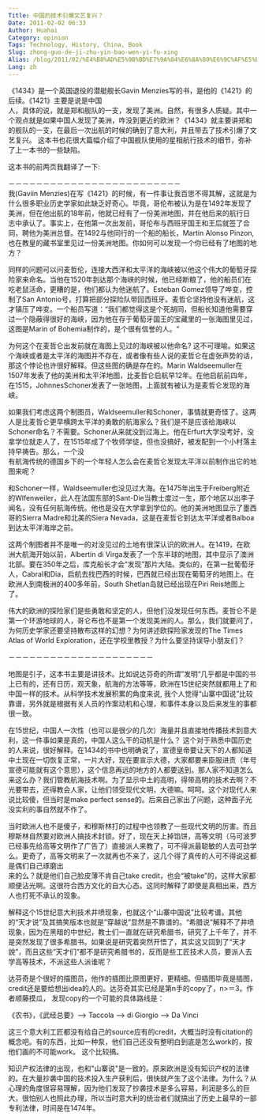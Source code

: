 ```yaml
---
Title: 中国的技术引爆文艺复兴？
Date: 2011-02-02 06:33
Author: Huahai
Category: opinion
Tags: Technology, History, China, Book
Slug: zhong-guo-de-ji-zhu-yin-bao-wen-yi-fu-xing
Alias: /blog/2011/02/%E4%B8%AD%E5%9B%BD%E7%9A%84%E6%8A%80%E6%9C%AF%E5%BC%95%E7%88%86%E6%96%87%E8%89%BA%E5%A4%8D%E5%85%B4%EF%BC%9F
Lang: zh
---
```


《1434》是一个英国退役的潜艇舰长Gavin Menzies写的书，是他的《1421》的后续。《1421》主要是说是中国  
人，具体的说，就是郑和舰队的一支，发现了美洲。自然，有很多人质疑。其中一个观点就是如果中国人发现了美洲，咋没到更近的欧洲？《1434》就主要讲郑和的舰队的一支，在最后一次出航的时候的确到了意大利，并且带去了技术引爆了文艺复兴。 这本书也花很大篇幅介绍了中国舰队使用的星相航行技术的细节，弥补了上一本书的一些缺陷。

这本书的前两页我翻译了一下:

－－－－－－－－－－－－－－－－－－－－－－－－－  
我(Gaviin Menzies)在写《1421》的时候，有一件事让我百思不得其解，这就是为什么很多职业历史学家如此缺乏好奇心。毕竟，哥伦布被认为是在1492年发现了美洲，但在他出航的18年前，他就已经有了一份美洲地图，并在他后来的航行日志中承认了。事实上，在他第一次出发前，哥伦布与西班牙国王和王后就签了合同，聘他为美洲总督。在1492与他同行的一个船的船长，Martin Alonso Pinzon,也在教皇的藏书室里见过一份美洲地图。你如何可以发现一个你已经有了地图的地方？

同样的问题可以问麦哲伦，连接大西洋和太平洋的海峡被以他这个伟大的葡萄牙探险家来命名。当他在1520年到达那个海峡的时候，他已经断粮了，他的船员们在吃老鼠活命，更糟的是，他们都认为他迷航了。Esteban Gomez领导了哗变，控制了San Antonio号，打算把部分探险队带回西班牙。麦哲仑坚持他没有迷航，这才镇压了哗变。一个船员写道：“我们都觉得这是个死胡同，但船长知道他需要穿过一个隐蔽得很好的海峡，因为他在存于葡萄牙国王的宝藏里的一张海图里见过，这图是Marin of Bohemia制作的，是个很有信誉的人。“

为何这个在麦哲仑出发前就在海图上见过的海峡被以他命名? 这不可理喻。如果这个海峡或者是太平洋的海图并不存在，或者像有些人说的麦哲仑在虚张声势的话，那这个悖论也许很好解释。但这些图的确是存在的。Marin Waldseemuller在1507年发表了他的美洲和太平洋地图，比麦哲仑启航早12年。在他启航前四年，在1515，JohnnesSchoner发表了一张地图，上面就有被认为是麦哲仑发现的海峡。

如果我们考虑这两个制图员，Waldseemuller和Schoner，事情就更奇怪了。这两人是比麦哲仑更早横跨太平洋的勇敢的航海家么？我们是不是应该给海峡以Schoner命名？不需要。Schoner从来就没到过海上。他在Erfurt大学没考好，没拿学位就走人了，在1515年成了个牧师学徒，但也没搞好，被发配到一个小村落主持早祷告。那么，一个没  
有航海传统的德国乡下的一个年轻人怎么会在麦哲仑发现太平洋以前制作出它的地图来呢？

和Schoner一样，Waldseemuller也没见过大海。在1475年出生于Freiberg附近的Wlfenweiler，此人在法国东部的Sant-Die当教士度过一生，那个地区以出李子闻名，没有任何航海传统。他也是没在大学拿到学位的。他的美洲地图显示了墨西哥的Sierra Madre和北美的Siera Nevada，这是在麦哲仑到达太平洋或者Balboa到达太平洋海岸之前。

这两个制图者并不是唯一的对没见过的土地有很深认识的欧洲人。在1419，在欧洲大航海开始以前，Albertin di Virga发表了一个东半球的地图，其中显示了澳洲北部。要在350年之后，库克船长才会“发现”那片大陆。类似的，在第一批葡萄牙人，Cabral和Dia，启航去找巴西的时候，巴西就已经出现在葡萄牙的地图上。在欧洲人到南极洲的400多年前，South Shetlan岛就已经出现在Piri Reis地图上了。

伟大的欧洲的探险家们是些勇敢和坚定的人，但他们没发现任何东西。麦哲仑不是第一个环游地球的人，哥仑布也不是第一个发现美洲的人。那么，我们就要问了，为何历史学家还要坚持散布这样的幻想？为何讲述欧探险家发现的The Times Atlas of World Exploration，还在学校里教授？为什么要坚持误导小朋友们？

－－－－－－－－－－－－－－－－－－－－－

地图是引子，这本书主要是讲技术。比如说达芬奇的所谓”发明“几乎都是中国的书上已有的，还有日历，观天象，航海的方法等等，欧洲在15世纪突然就都用上了和中国一样的技术。从科学技术发展积累的角度来说, 我个人觉得“山寨中国说”比较靠谱，另外就是根据有关人员的作案动机和心理，和事件本身以及后来发生的事都很一致。

在15世纪，中国人一次性（也可以是很少的几次）海量并且直接地传播技术到意大利，这一件事如果是真的，中国人这么干的动机是什么？ 这个对于熟悉中国历史的人来说，很好解释。在1434的书中也明确说了，宣德皇帝要让天下的人都知道中土现在一切恢复正常，一片大好，现在要宣示大德，大家都要来臣服进贡（年号宣德可能就有这个意思），这个信息再远的地方的人都要送到。那人家不知道怎么来这么办？我们管教航海技术啊。为了显示中土的高明，得带高明的技术去啊？不光要带去，还得教会人家，让他们领受现代文明，大德嘛。呵呵。这个对现代人来说比较傻，但当时是make perfect sense的。后来自己家出了问题，这种面子光没实利的事自然就不作了。

当时欧洲人也不是傻子，和穆斯林打的过程中也领教了一些现代文明的厉害。而且穆斯林自然要对欧洲人搞技术封锁。好了，现在天上掉馅饼，高等文明（马可波罗已经事先给高等文明作了广告了）直接派人来教了，可不得派最聪敏的人去可劲学么。更奇了，高等文明来了一次就再也不来了，这几个得了真传的人可不得说这都是偶们自己琢磨出  
来的么？就是他们自己脸皮薄不肯自己take credit，也会“被take”的，这样大家都顺便沾光啊。这很符合西方文化的自大心态。这同时解释了即使是真相出来，西方人也打死不承认的现象。

解释这个15世纪意大利技术井喷现象，也就这个“山寨中国说”比较考谱。其他的“天才说”及其搞笑版本也就是”穿越说”显然是不靠谱的。“希腊说”解释不了井喷现象，因为在黑暗的中世纪，教士们一直就在研究希腊书，研究了上千年了，并不是突然发现了很多希腊书。如果说是研究着突然开悟了，其实这又回到了“天才說”，而且这些“天才们”都不是研究希腊书的，反而是些工匠技术人员，要派人去学高等技术，不派这些人派谁呢？

达芬奇是个很好的描图员，他作的插图比原图更好，更精细。但插图毕竟是插图，credit还是要给想出idea的人的。达芬奇其实已经是第n手的copy了，n&gt;＝3。作者顺藤摸瓜， 发现copy的一个可能的具体路线是：  

《农书》，《武经总要》--> Taccola --> di Giorgio --> Da Vinci 

这三个意大利工匠都没有给自己的source应有的credit，大概当时没有citation的概念吧。有的东西，比如一种泵，他们自己还没有整明白到底是怎么work的，按他们画的不可能work。 这个比较搞。

知识产权法律的出现，也和"山寨说"是一致的。原来欧洲是没有知识产权的法律的。在大量抄袭中国的技术投入生产获利后，很快就产生了这个法律。为什么？从心理的角度很容易理解，因为他们发现了抄袭技术是多么容易，利润是多么的巨大，很怕别人也照此办理，所以当时意大利的统治者们就搞出了历史上最早的一部专利法律，时间是在1474年。
